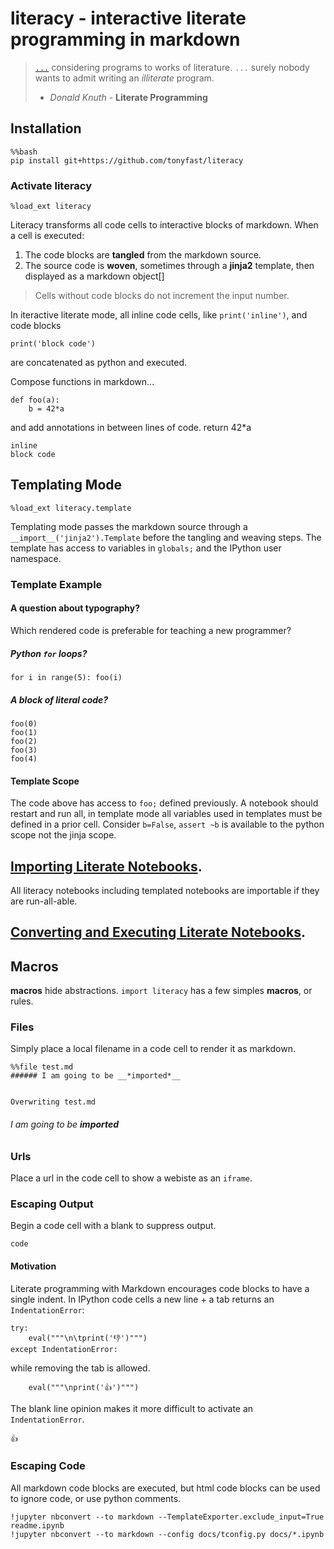 
# __literacy__ - interactive literate programming in markdown

> [`...`](http://roxygen.org/knuth-literate-programming.pdf) considering programs to works of literature. `...`  surely nobody wants to admit writing an _illiterate_ program.
> - _Donald Knuth_ - **Literate Programming** 

## Installation


    %%bash
    pip install git+https://github.com/tonyfast/literacy
    
### Activate literacy

    %load_ext literacy


Literacy transforms all code cells to interactive blocks of markdown.  When a cell is executed:
    
1. The code blocks are __tangled__ from the markdown source.
2. The source code is __woven__, sometimes through a __jinja2__ template, then displayed as a markdown object[]

> Cells without code blocks do not increment the input number.



In iteractive literate mode, all inline code cells, like `print('inline')`, and code blocks

    print('block code')
    
are concatenated as python and executed.
    
Compose functions in markdown...
    
    def foo(a): 
        b = 42*a
and add annotations in between lines of code.
        return 42*a


    inline
    block code



## Templating Mode

    %load_ext literacy.template
    
Templating mode passes the markdown source through a `__import__('jinja2').Template` before 
the tangling and weaving steps.  The template has access to variables in `globals;` and the
IPython user namespace. 



### Template Example

#### A question about typography?

Which rendered code is preferable for teaching a new programmer?

##### Python <code>for</code> loops?
    
    for i in range(5): foo(i)
      
##### A block of literal code?

    foo(0)
    foo(1)
    foo(2)
    foo(3)
    foo(4)
    
    
    
#### Template Scope

The code above has access to `foo;` defined previously.  A notebook should restart and run all, 
in template mode all variables used in templates must be defined in a prior cell.  Consider 
`b=False`, `assert ~b` is available to the python scope not the jinja scope.



## [Importing Literate Notebooks](docs/imports.md).

All literacy notebooks including templated notebooks are importable if they are run-all-able.



## [Converting and Executing Literate Notebooks](docs/display-objects.md).



## Macros

__macros__ hide abstractions.  `import literacy` has a few simples __macros__, or rules.



### Files

Simply place a local filename in a code cell to render it as markdown.

    %%file test.md
    ###### I am going to be __*imported*__


    Overwriting test.md



###### I am going to be __*imported*__



### Urls

Place a url in the code cell to show a webiste as an <code>iframe</code>.



### Escaping Output

Begin a code cell with a blank to suppress output.


    code



#### Motivation

Literate programming with Markdown encourages code blocks to have a single indent.  In IPython 
code cells a new line + a tab returns an `IndentationError`:
    
    try:
        eval("""\n\tprint('👎')""")
    except IndentationError:
        
while removing the tab is allowed.
    
        eval("""\nprint('👍')""")
        
        
The blank line opinion makes it more difficult to activate an `IndentationError`.


    👍



### Escaping Code

All markdown code blocks are executed, but html code blocks can be used to ignore code, or 
use python comments.


    !jupyter nbconvert --to markdown --TemplateExporter.exclude_input=True readme.ipynb
    !jupyter nbconvert --to markdown --config docs/tconfig.py docs/*.ipynb
